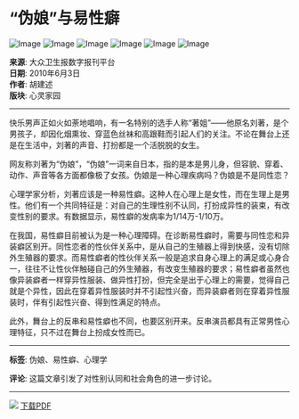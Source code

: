 # “伪娘”与易性癖

![Image](../../../tplimg/jwb_red_r1_c1.jpg)
![Image](../../../tplimg/jwb_red_r1_c2.jpg)
![Image](../../../tplimg/jwb_red_r1_c3.jpg)
![Image](../../../page/77/2010-06/03/08/2010060308_brief.jpg)
![Image](../../../tplimg/jwb_red_r8_c2.jpg)
![Image](../../../tplimg/jwb_red_r8_c3.jpg)

**来源**: 大众卫生报数字报刊平台  
**日期**: 2010年6月3日  
**作者**: 胡建述  
**版块**: 心灵家园

---

快乐男声正如火如荼地唱响，有一名特别的选手人称“著姐”——他原名刘著，是个男孩子，却因化烟熏妆、穿蓝色丝袜和高跟鞋而引起人们的关注。不论在舞台上还是在生活中，刘著的声音、打扮都是一个活脱脱的女生。

网友称刘著为“伪娘”，“伪娘”一词来自日本，指的是本是男儿身，但容貌、穿着、动作、声音等各方面都像极了女孩。伪娘是一种心理疾病吗？伪娘是不是同性恋？

心理学家分析，刘著应该是一种易性癖。这种人在心理上是女性，而在生理上是男性。他们有一个共同特征是：对自己的生理性别不认同，打扮成异性的装束，有改变性别的要求。有数据显示，易性癖的发病率为1/14万-1/10万。

在我国，易性癖目前被认为是一种心理障碍。在诊断易性癖时，需要与同性恋和异装癖区别开。同性恋者的性伙伴关系中，是从自己的生殖器上得到快感，没有切除外生殖器的要求。而易性癖者的性伙伴关系一般是追求自身心理上的满足或心身合一，往往不让性伙伴触碰自己的外生殖器，有改变生殖器的要求；易性癖者虽然也像异装癖者一样穿异性服装、做异性打扮，但完全是出于心理上的需要，觉得自己就是个异性，因此在穿着异性服装时并不引起性兴奋，而异装癖者则在穿着异性服装时，伴有引起性兴奋、得到性满足的特点。

此外，舞台上的反串和易性癖也不同，也要区别开来。反串演员都具有正常男性心理特征，只不过在舞台上扮成女性而已。

---

**标签**: 伪娘、易性癖、心理学  

**评论**: 这篇文章引发了对性别认同和社会角色的进一步讨论。

--- 

![](../../../tplimg/pdf.gif) [下载PDF](../../../page/77/2010-06/03/08/2010060308_pdf.pdf)